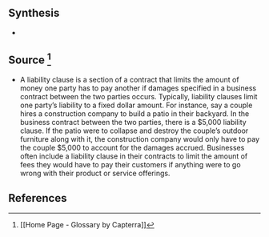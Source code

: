 ## Synthesis
- 
## Source [^1]
- A liability clause is a section of a contract that limits the amount of money one party has to pay another if damages specified in a business contract between the two parties occurs. Typically, liability clauses limit one party’s liability to a fixed dollar amount. For instance, say a couple hires a construction company to build a patio in their backyard. In the business contract between the two parties, there is a $5,000 liability clause. If the patio were to collapse and destroy the couple’s outdoor furniture along with it, the construction company would only have to pay the couple $5,000 to account for the damages accrued. Businesses often include a liability clause in their contracts to limit the amount of fees they would have to pay their customers if anything were to go wrong with their product or service offerings.
## References

[^1]: [[Home Page - Glossary by Capterra]]